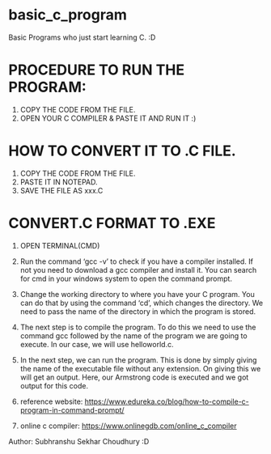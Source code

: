 # basic_c_program
Basic Programs who just start learning C. :D

# PROCEDURE TO RUN THE PROGRAM:

1. COPY THE CODE FROM THE FILE.
2. OPEN YOUR C COMPILER & PASTE IT AND RUN IT :)

# HOW TO CONVERT IT TO .C FILE.

1. COPY THE CODE FROM THE FILE.
2. PASTE IT IN NOTEPAD.
3. SAVE THE FILE AS xxx.C

# CONVERT.C FORMAT TO .EXE 

1. OPEN TERMINAL(CMD)
2. Run the command ‘gcc -v’ to check if you have a compiler installed. If not you need to download a gcc compiler and install it. You can search for cmd in your windows system to open the command prompt.
3. Change the working directory to where you have your C program. You can do that by using the command ‘cd’, which changes the directory. We need to pass the name of the directory in which the program is stored.
4. The next step is to compile the program. To do this we need to use the command gcc followed by the name of the program we are going to execute. In our case, we will use helloworld.c.
5. In the next step, we can run the program. This is done by simply giving the name of the executable file without any extension. On giving this we will get an output. Here, our Armstrong code is executed and we got output for this code.

1. reference website: https://www.edureka.co/blog/how-to-compile-c-program-in-command-prompt/
2. online c compiler: https://www.onlinegdb.com/online_c_compiler



Author: Subhranshu Sekhar Choudhury :D
